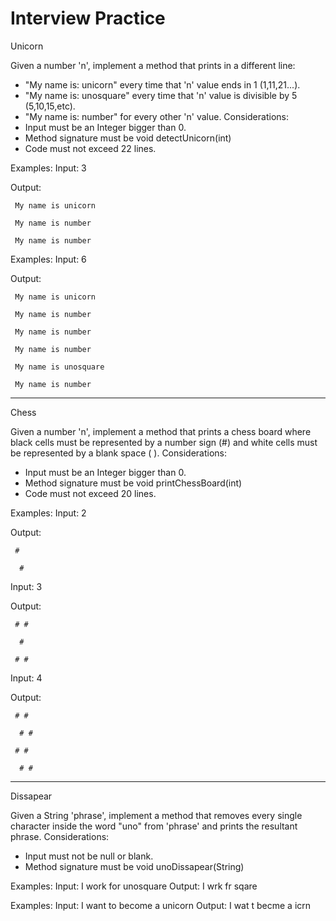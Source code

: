 # Interview Practice 

Unicorn

Given a number 'n', implement a method that prints in a different line:
- "My name is: unicorn" every time that 'n' value ends in 1 (1,11,21...).
- "My name is: unosquare" every time that 'n' value is divisible by 5 (5,10,15,etc).
- "My name is: number" for every other 'n' value.
Considerations:
- Input must be an Integer bigger than 0.
- Method signature must be void detectUnicorn(int)
- Code must not exceed 22 lines.

Examples:
  Input: 3
  
  Output: 
  
     My name is unicorn
     
     My name is number
     
     My name is number 

Examples:
  Input: 6
  
  Output:
  
     My name is unicorn
     
     My name is number
     
     My name is number
     
     My name is number
     
     My name is unosquare
     
     My name is number

----------------------------------------------------------------------------
Chess

Given a number 'n', implement a method that prints a chess board where black cells must be represented by a number sign (#) and white cells must be represented by a blank space ( ).
Considerations:
- Input must be an Integer bigger than 0.
- Method signature must be void printChessBoard(int)
- Code must not exceed 20 lines.

Examples:
  Input: 2
  
  Output: 
  
     #  
     
      #
      

  Input: 3
  
  Output: 
  
     # #
     
      # 
      
     # # 
     
     
  Input: 4
  
  Output: 
  
     # # 
     
      # #
      
     # # 
     
      # #
      

----------------------------------------------------------------------------
Dissapear

Given a String 'phrase', implement a method that removes every single character inside the word "uno" from 'phrase' and prints the resultant phrase.
Considerations:
- Input must not be null or blank.
- Method signature must be void unoDissapear(String)

Examples:
  Input: I work for unosquare
  Output: I wrk fr sqare

Examples:
  Input: I want to become a unicorn
  Output: I wat t becme a icrn
